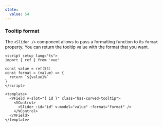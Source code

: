 ```yaml
---
state:
  value: 54
---
```


### Tooltip format

The `<Slider />` component allows to pass a formatting function to its `format`
property. You can return the tooltip value with the format that you want.

<!--code-->

```vue
<script setup lang="ts">
import { ref } from 'vue'

const value = ref(54)
const format = (value) => {
  return `${value}%`
}
</script>

<template>
  <VField v-slot="{ id }" class="has-curved-tooltip">
    <VControl>
      <Slider :id="id" v-model="value" :format="format" />
    </VControl>
  </VField>
</template>
```

<!--/code-->

<!--example-->

<div class="columns mt-2">
  <div class="column is-6">
    <VField v-slot="{ id }" class="pt-5 px-4 has-curved-tooltip">
      <VControl>
        <Slider
          :id="id" 
          v-model="frontmatter.state.value" 
          :format="(value) => value + '%'" 
        />
      </VControl>
    </VField>
  </div>
</div>

<!--/example-->
